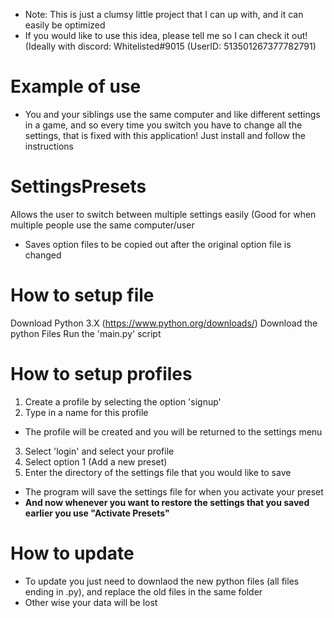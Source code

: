 * Note: This is just a clumsy little project that I can up with, and it can easily be optimized
* If you would like to use this idea, please tell me so I can check it out! (Ideally with discord: Whitelisted#9015 (UserID: 513501267377782791)

# Example of use
* You and your siblings use the same computer and like different settings in a game, and so every time you switch you have to change all the settings, that is fixed with this application! Just install and follow the instructions

# SettingsPresets
Allows the user to switch between multiple settings easily (Good for when multiple people use the same computer/user
* Saves option files to be copied out after the original option file is changed

# How to setup file
Download Python 3.X (https://www.python.org/downloads/)
Download the python Files
Run the 'main.py' script

# How to setup profiles
1) Create a profile by selecting the option 'signup'
2) Type in a name for this profile
* The profile will be created and you will be returned to the settings menu
3) Select 'login' and select your profile
4) Select option 1 (Add a new preset)
5) Enter the directory of the settings file that you would like to save
* The program will save the settings file for when you activate your preset
* **And now whenever you want to restore the settings that you saved earlier you use "Activate Presets"**

# How to update
* To update you just need to downlaod the new python files (all files ending in .py), and replace the old files in the same folder
* Other wise your data will be lost
